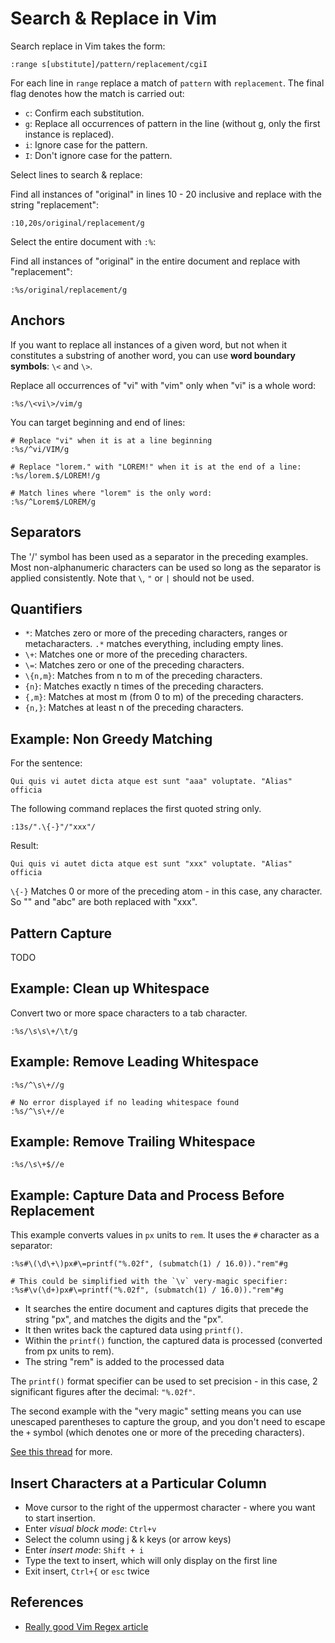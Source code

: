 # Search & Replace in Vim
Search replace in Vim takes the form:

```vim
:range s[ubstitute]/pattern/replacement/cgiI
```
For each line in `range` replace a match of `pattern` with `replacement`. The final flag denotes how the match is carried out:

- `c`: Confirm each substitution.
- `g`: Replace all occurrences of pattern in the line (without g, only the first instance is replaced).
- `i`: Ignore case for the pattern.
- `I`: Don't ignore case for the pattern.


Select lines to search & replace:

Find all instances of "original" in lines 10 - 20 inclusive and replace with the string "replacement":
```vim
:10,20s/original/replacement/g
```
Select the entire document with `:%`:

Find all instances of "original" in the entire document and replace with "replacement":
```vim
:%s/original/replacement/g
```
Anchors
-------
If you want to replace all instances of a given word, but not when it constitutes a substring of another word, you can use __word boundary symbols__: `\<` and `\>`.

Replace all occurrences of "vi" with "vim" only when "vi" is a whole word:

```vim
:%s/\<vi\>/vim/g
```
You can target beginning and end of lines:

```vim
# Replace "vi" when it is at a line beginning
:%s/^vi/VIM/g

# Replace "lorem." with "LOREM!" when it is at the end of a line:
:%s/lorem.$/LOREM!/g

# Match lines where "lorem" is the only word:
:%s/^Lorem$/LOREM/g
```
Separators
----------
The '/' symbol has been used as a separator in the preceding examples. Most non-alphanumeric characters can be used so long as the separator is applied consistently. Note that `\`, `"` or `|` should not be used.

Quantifiers
-----------
- `*`: Matches zero or more of the preceding characters, ranges or metacharacters. `.*` matches everything, including empty lines.
- `\+`: Matches one or more of the preceding characters.
- `\=`: Matches zero or one of the preceding characters.
- `\{n,m}`: Matches from n to m of the preceding characters.
- `{n}`: Matches exactly n times of the preceding characters.
- `{,m}`: Matches at most m (from 0 to m) of the preceding characters.
- `{n,}`: Matches at least n of the preceding characters.


Example: Non Greedy Matching
----------------------------
For the sentence:

`Qui quis vi autet dicta atque est sunt "aaa" voluptate. "Alias" officia`

The following command replaces the first quoted string only.
```vim
:13s/".\{-}"/"xxx"/
```
Result:

`Qui quis vi autet dicta atque est sunt "xxx" voluptate. "Alias" officia`

`\{-}` Matches 0 or more of the preceding atom - in this case, any character. So "" and "abc" are both replaced with "xxx".


Pattern Capture
----------------
TODO
 
Example: Clean up Whitespace
----------------------------
Convert two or more space characters to a tab character.

```vim
:%s/\s\s\+/\t/g
```

Example: Remove Leading Whitespace
----------------------------------
```vim
:%s/^\s\+//g

# No error displayed if no leading whitespace found
:%s/^\s\+//e
```

Example: Remove Trailing Whitespace
-----------------------------------
```vim
:%s/\s\+$//e
```

Example: Capture Data and Process Before Replacement
----------------------------------------------------
This example converts values in `px` units to `rem`. It uses the `#` character as a separator:

```vim
:%s#\(\d\+\)px#\=printf("%.02f", (submatch(1) / 16.0))."rem"#g

# This could be simplified with the `\v` very-magic specifier:
:%s#\v(\d+)px#\=printf("%.02f", (submatch(1) / 16.0))."rem"#g
```

- It searches the entire document and captures digits that precede the string "px", and matches the digits and the "px".
- It then writes back the captured data using `printf()`.
- Within the `printf()` function, the captured data is processed (converted from px units to rem).
- The string "rem" is added to the processed data

The `printf()` format specifier can be used to set precision - in this case, 2 significant figures after the decimal: `"%.02f"`.

The second example with the "very magic" setting means you can use unescaped parentheses to capture the group, and you don't need to escape the `+` symbol (which denotes one or more of the preceding characters).

[See this thread][2] for more.

Insert Characters at a Particular Column
----------------------------------------

* Move cursor to the right of the uppermost character - where you want to start insertion.
* Enter *visual block mode*: `Ctrl+v`
* Select the column using j & k keys (or arrow keys)
* Enter *insert mode*: `Shift + i`
* Type the text to insert, which will only display on the first line
* Exit insert, `Ctrl+{` or `esc` twice


References
----------
* [Really good Vim Regex article][1]

[1]: http://www.vimregex.com/
[2]: https://www.reddit.com/r/vim/comments/feeaub/so_i_needed_to_replace_all_px_to_rems_in_a_css/
